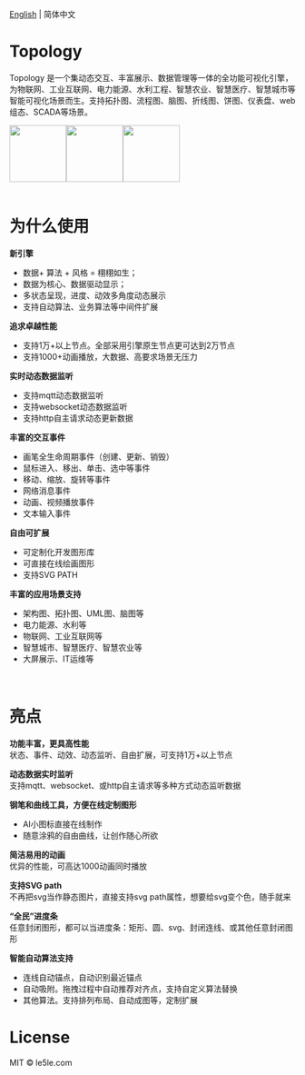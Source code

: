 [English](./README.md) | 简体中文

# Topology

Topology 是一个集动态交互、丰富展示、数据管理等一体的全功能可视化引擎，为物联网、工业互联网、电力能源、水利工程、智慧农业、智慧医疗、智慧城市等智能可视化场景而生。支持拓扑图、流程图、脑图、折线图、饼图、仪表盘、web组态、SCADA等场景。

<center style="display:flex">
<img style="height:100px" src="https://cdn.nlark.com/yuque/0/2021/gif/12382170/1623210619545-5fca920c-bb57-4e52-9569-49dd0d9d331f.gif" >

<img style="height:100px" src="https://cdn.nlark.com/yuque/0/2021/png/12382170/1619416821688-2218031d-a698-4917-ac8a-72cbbeb62bc7.png?x-oss-process=image%2Fresize%2Cw_1504%2Climit_0%2Fresize%2Cw_1504%2Climit_0" >

<img style="height:100px" src="https://cdn.nlark.com/yuque/0/2021/png/179380/1632972168922-dfeecea5-2304-4a08-a9ee-3da31c9ac914.png?x-oss-process=image%2Fresize%2Cw_713%2Climit_0">  
</center>

<br>

# 为什么使用

**新引擎** 
 - 数据+ 算法 + 风格 = 栩栩如生；
 - 数据为核心、数据驱动显示；
 - 多状态呈现，进度、动效多角度动态展示
 - 支持自动算法、业务算法等中间件扩展

**追求卓越性能** 
 - 支持1万+以上节点。全部采用引擎原生节点更可达到2万节点
 - 支持1000+动画播放，大数据、高要求场景无压力

**实时动态数据监听** 
 - 支持mqtt动态数据监听
 - 支持websocket动态数据监听
 - 支持http自主请求动态更新数据

**丰富的交互事件**
 - 画笔全生命周期事件（创建、更新、销毁）
 - 鼠标进入、移出、单击、选中等事件
 - 移动、缩放、旋转等事件
 - 网络消息事件
 - 动画、视频播放事件
 - 文本输入事件

**自由可扩展**
 - 可定制化开发图形库
 - 可直接在线绘画图形
 - 支持SVG PATH
 
**丰富的应用场景支持**
 - 架构图、拓扑图、UML图、脑图等
 - 电力能源、水利等
 - 物联网、工业互联网等
 - 智慧城市、智慧医疗、智慧农业等
 - 大屏展示、IT运维等


<br>

# 亮点

**功能丰富，更具高性能**  
  状态、事件、动效、动态监听、自由扩展，可支持1万+以上节点

**动态数据实时监听**  
  支持mqtt、websocket、或http自主请求等多种方式动态监听数据

**钢笔和曲线工具，方便在线定制图形**   
 - AI小图标直接在线制作
 - 随意涂鸦的自由曲线，让创作随心所欲



**简洁易用的动画**  
  优异的性能，可高达1000动画同时播放

**支持SVG path**  
  不再把svg当作静态图片，直接支持svg path属性，想要给svg变个色，随手就来


**“全民”进度条**  
  任意封闭图形，都可以当进度条：矩形、圆、svg、封闭连线、或其他任意封闭图形

**智能自动算法支持**  
 - 连线自动锚点，自动识别最近锚点
 - 自动吸附。拖拽过程中自动推荐对齐点，支持自定义算法替换
 - 其他算法。支持排列布局、自动成图等，定制扩展

# License

MIT © le5le.com
